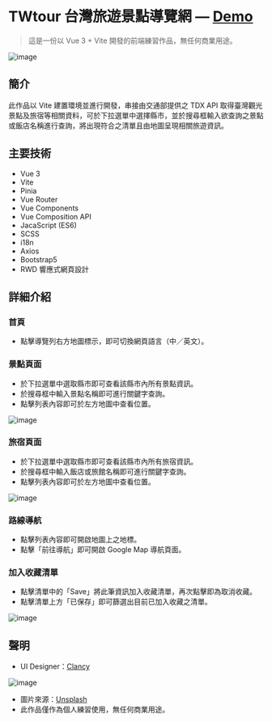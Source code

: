 # TWtour 台灣旅遊景點導覽網 — [Demo](https://syuanyuri.github.io/tdx_travel/)

> 這是一份以 Vue 3 + Vite 開發的前端練習作品，無任何商業用途。

![image](https://upload.cc/i1/2022/02/20/v69Sbs.png)

## 簡介

此作品以 Vite 建置環境並進行開發，串接由交通部提供之 TDX API 取得臺灣觀光景點及旅宿等相關資料，可於下拉選單中選擇縣市，並於搜尋框輸入欲查詢之景點或飯店名稱進行查詢，將出現符合之清單且由地圖呈現相關旅遊資訊。

## 主要技術

- Vue 3
- Vite
- Pinia
- Vue Router
- Vue Components
- Vue Composition API
- JacaScript (ES6)
- SCSS
- i18n
- Axios
- Bootstrap5
- RWD 響應式網頁設計

## 詳細介紹

### 首頁

- 點擊導覽列右方地圖標示，即可切換網頁語言（中／英文）。

### 景點頁面

- 於下拉選單中選取縣市即可查看該縣市內所有景點資訊。
- 於搜尋框中輸入景點名稱即可進行關鍵字查詢。
- 點擊列表內容即可於左方地圖中查看位置。

![image](https://upload.cc/i1/2022/02/20/bX9nMj.png)

### 旅宿頁面

- 於下拉選單中選取縣市即可查看該縣市內所有旅宿資訊。
- 於搜尋框中輸入飯店或旅館名稱即可進行關鍵字查詢。
- 點擊列表內容即可於左方地圖中查看位置。

![image](https://upload.cc/i1/2022/02/20/cUKlw9.png)

### 路線導航

- 點擊列表內容即可開啟地圖上之地標。
- 點擊「前往導航」即可開啟 Google Map 導航頁面。


### 加入收藏清單

- 點擊清單中的「Save」將此筆資訊加入收藏清單，再次點擊即為取消收藏。
- 點擊清單上方「已保存」即可篩選出目前已加入收藏之清單。

![image](https://upload.cc/i1/2022/02/20/FoadBi.png)


## 聲明

- UI Designer：[Clancy](https://www.figma.com/file/2kgpM9Bip31IvNcwFnlKkZ/The-F2E---Week1-%E5%8F%B0%E7%81%A3%E6%97%85%E9%81%8A%E6%99%AF%E9%BB%9E%E5%B0%8E%E8%A6%BD---Handoff?node-id=168%3A4221)

![image](https://upload.cc/i1/2022/02/20/4zsjM0.jpg)

- 圖片來源：[Unsplash](https://unsplash.com/)
- 此作品僅作為個人練習使用，無任何商業用途。
